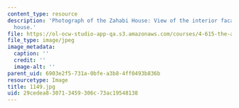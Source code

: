 ```yaml
---
content_type: resource
description: 'Photograph of the Zahabi House: View of the interior facades of the
  house.'
file: https://ol-ocw-studio-app-qa.s3.amazonaws.com/courses/4-615-the-architecture-of-cairo-spring-2002/29cedea830713459306c73ac19548138_1149.jpg
file_type: image/jpeg
image_metadata:
  caption: ''
  credit: ''
  image-alt: ''
parent_uid: 6903e2f5-731a-0bfe-a3b8-4ff0493b836b
resourcetype: Image
title: 1149.jpg
uid: 29cedea8-3071-3459-306c-73ac19548138
---
```

